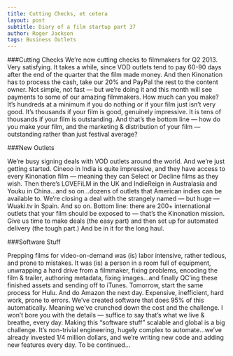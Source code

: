 ```yaml
---
title: Cutting Checks, et cetera
layout: post
subtitle: Diary of a film startup part 37
author: Roger Jackson
tags: Business Outlets
---
```

###Cutting Checks
We’re now cutting checks to filmmakers for Q2 2013. Very satisfying. It takes a while, since VOD outlets tend to pay 60-90 days after the end of the quarter that the film made money. And then Kinonation has to process the cash, take our 20% and PayPal the rest to the content owner. Not simple, not fast — but we’re doing it and this month will see payments to some of our amazing filmmakers. How much can you make? It’s hundreds at a minimum if you do nothing or if your film just isn’t very good. It’s thousands if your film is good, genuinely impressive. It is tens of thousands if your film is outstanding. And that’s the bottom line — how do you make your film, and the marketing & distribution of your film — outstanding rather than just festival average? 

###New Outlets

We’re busy signing deals with VOD outlets around the world. And we’re just getting started. Cineoo in India is quite impressive, and they have access to every Kinonation film — meaning they can Select or Decline films as they wish. Then there’s LOVEFiLM in the UK and IndieReign in Australasia and Youku in China…and so on…dozens of outlets that American indies can be available to. We’re closing a deal with the strangely named — but huge — Wuaki.tv in Spain. And so on. Bottom line: there are 200+ international outlets that your film should be exposed to — that’s the Kinonation mission. Give us time to make deals (the easy part) and then set up for automated delivery (the tough part.) And be in it for the long haul.

###Software Stuff

Prepping films for video-on-demand was (is) labor intensive, rather tedious, and prone to mistakes. It was (is) a person in a room full of equipment, unwrapping a hard drive from a filmmaker, fixing problems, encoding the film & trailer, authoring metadata, fixing images…and finally QC’ing these finished assets and sending off to iTunes.  Tomorrow, start the same process for Hulu. And do Amazon the next day.  Expensive, inefficient, hard work, prone to errors. We’ve created software that does 95% of this automatically. Meaning we’ve crunched down the cost and the challenge. I won’t bore you with the details — suffice to say that’s what we live & breathe, every day. Making this “software stuff” scalable and global is a big challenge. It’s non-trivial engineering, hugely complex to automate…we’ve already invested 1/4 million dollars, and we’re writing new code and adding new features every day. To be continued…
